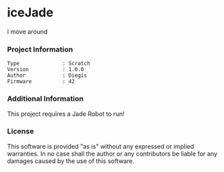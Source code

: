 iceJade
================

I move around

### Project Information
```
Type              : Scratch
Version           : 1.0.0
Author            : Diegis
Firmware          : 42
```

### Additional Information
This project requires a Jade Robot to run!

### License
This software is provided "as is" without any expressed or implied warranties.  In no case shall the author or any contributors be liable for any damages caused by the use of this software.

